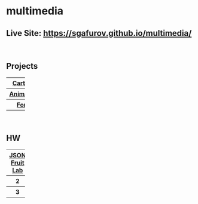# multimedia

## Live Site: https://sgafurov.github.io/multimedia/

<br />

## Projects
<table style="width: 10%" id="projects_table">
      <tr>
        <th><a href="https://github.com/sgafurov/multimedia/tree/main/projects/cartoon">Cartoon</a></th>
      </tr>
      <tr>
        <th><a href="https://github.com/sgafurov/multimedia/tree/main/projects/animation">Animation</a></th>
      </tr>
      <tr>
        <th><a href="https://github.com/sgafurov/multimedia/tree/main/projects/form">Form</a></th>
      </tr>
    </table>

<br />

## HW
<table style="width: 10%" id="hw_table">
      <tr>
        <th><a href="https://github.com/sgafurov/multimedia/tree/main/labs/json_fruit_lab">JSON Fruit Lab</a></th>
      </tr>
      <tr>
        <th>2</th>
      </tr>
      <tr>
        <th>3</th>
      </tr>
    </table>
